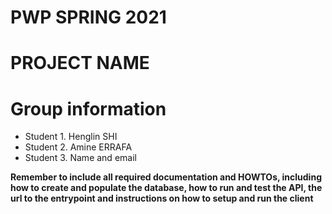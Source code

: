 # PWP SPRING 2021
# PROJECT NAME
# Group information
* Student 1. Henglin SHI
* Student 2. Amine ERRAFA
* Student 3. Name and email

__Remember to include all required documentation and HOWTOs, including how to create and populate the database, how to run and test the API, the url to the entrypoint and instructions on how to setup and run the client__


